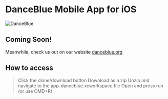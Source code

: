 # DanceBlue Mobile App for iOS
![DanceBlue](https://github.com/UKDanceBlue/Mobile-iOS/blob/master/Logo.png)

## Coming Soon!
Meanwhile, check us out on our website [danceblue.org](https://danceblue.org)



## How to access

> Click the clone/download button
> Download as a zip
> Unzip and navigate to the app-danceblue.xcworkspace file
> Open and press run (or use CMD+R) 
